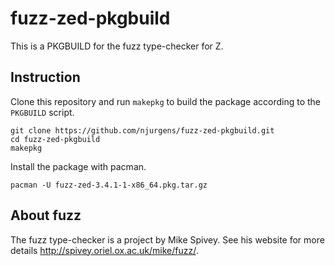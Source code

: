 # fuzz-zed-pkgbuild
This is a PKGBUILD for the fuzz type-checker for Z.

## Instruction

Clone this repository and run `makepkg` to build the package according to the `PKGBUILD` script.

    git clone https://github.com/njurgens/fuzz-zed-pkgbuild.git
    cd fuzz-zed-pkgbuild
    makepkg

Install the package with pacman.

    pacman -U fuzz-zed-3.4.1-1-x86_64.pkg.tar.gz


## About fuzz

The fuzz type-checker is a project by Mike Spivey. See his website for more details http://spivey.oriel.ox.ac.uk/mike/fuzz/.
